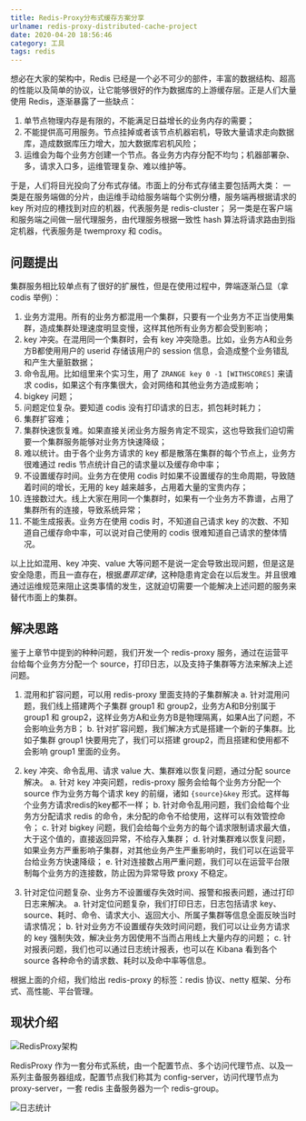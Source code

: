 ```yaml
---
title: Redis-Proxy分布式缓存方案分享
urlname: redis-proxy-distributed-cache-project
date: 2020-04-20 18:56:46
category: 工具
tags: redis
---
```


想必在大家的架构中，Redis 已经是一个必不可少的部件，丰富的数据结构、超高的性能以及简单的协议，让它能够很好的作为数据库的上游缓存层。正是人们大量使用 Redis，逐渐暴露了一些缺点：
1. 单节点物理内存是有限的，不能满足日益增长的业务内存的需要；
2. 不能提供高可用服务。节点挂掉或者该节点机器宕机，导致大量请求走向数据库，造成数据库压力增大，加大数据库宕机风险；
3. 运维会为每个业务方创建一个节点。各业务方内存分配不均匀；机器部署杂、多，请求入口多，运维管理复杂、难以维护等。

<!-- more -->

于是，人们将目光投向了分布式存储。市面上的分布式存储主要包括两大类：
一类是在服务端做的分片，由运维手动给服务端每个实例分槽，服务端再根据请求的 key 所对应的槽找到对应的机器，代表服务是 redis-cluster；
另一类是在客户端和服务端之间做一层代理服务，由代理服务根据一致性 hash 算法将请求路由到指定机器，代表服务是 twemproxy 和 codis。

## 问题提出

集群服务相比较单点有了很好的扩展性，但是在使用过程中，弊端逐渐凸显（拿 codis 举例）：

1. 业务方混用。所有的业务方都混用一个集群，只要有一个业务方不正当使用集群，造成集群处理速度明显变慢，这样其他所有业务方都会受到影响；
2. key 冲突。在混用同一个集群时，会有 key 冲突隐患。比如，业务方A和业务方B都使用用户的 userid 存储该用户的 session 信息，会造成整个业务错乱和产生大量脏数据；
3. 命令乱用。比如组里来个实习生，用了 `ZRANGE key 0 -1 [WITHSCORES]` 来请求 codis，如果这个有序集很大，会对网络和其他业务方造成影响；
4. bigkey 问题；
5. 问题定位复杂。要知道 codis 没有打印请求的日志，抓包耗时耗力；
6. 集群扩容难；
7. 集群快速恢复难。如果直接关闭业务方服务肯定不现实，这也导致我们迫切需要一个集群服务能够对业务方快速降级；
8. 难以统计。由于各个业务方请求的 key 都是散落在集群的每个节点上，业务方很难通过 redis 节点统计自己的请求量以及缓存命中率；
9. 不设置缓存时间。业务方在使用 codis 时如果不设置缓存的生命周期，导致随着时间的增长，无用的 key 越来越多，占用着大量的宝贵内存；
10. 连接数过大。线上大家在用同一个集群时，如果有一个业务方不靠谱，占用了集群所有的连接，导致系统异常；
11. 不能生成报表。业务方在使用 codis 时，不知道自己请求 key 的次数、不知道自己缓存命中率，可以说对自己使用的 codis 很难知道自己请求的整体情况。

以上比如混用、key 冲突、value 大等问题不是说一定会导致出现问题，但是这是安全隐患，而且一直存在，根据*墨菲定律*，这种隐患肯定会在以后发生。并且很难通过运维规范来阻止这类事情的发生，这就迫切需要一个能解决上述问题的服务来替代市面上的集群。

## 解决思路

鉴于上章节中提到的种种问题，我们开发一个 redis-proxy 服务，通过在运营平台给每个业务方分配一个 source，打印日志，以及支持子集群等方法来解决上述问题。

1. 混用和扩容问题，可以用 redis-proxy 里面支持的子集群解决
a. 针对混用问题，我们线上搭建两个子集群 group1 和 group2，业务方A和B分别属于 group1 和 group2，这样业务方A和业务方B是物理隔离，如果A出了问题，不会影响业务方B；
b. 针对扩容问题，我们解决方式是搭建一个新的子集群。比如子集群 group1 快要用完了，我们可以搭建 group2，而且搭建和使用都不会影响 group1 里面的业务。

2. key 冲突、命令乱用、请求 value 大、集群难以恢复问题，通过分配 source 解决。
a. 针对 key 冲突问题，redis-proxy 服务会给每个业务方分配一个 source 作为业务方每个请求 key 的前缀，诸如 `{source}&key` 形式。这样每个业务方请求redis的key都不一样；
b. 针对命令乱用问题，我们会给每个业务方分配请求 redis 的命令，未分配的命令不给使用，这样可以有效管控命令；
c. 针对 bigkey 问题，我们会给每个业务方的每个请求限制请求最大值，大于这个值的，直接返回异常，不给存入集群；
d. 针对集群难以恢复问题，如果业务方严重影响子集群，对其他业务产生严重影响时，我们可以在运营平台给业务方快速降级；
e. 针对连接数占用严重问题，我们可以在运营平台限制每个业务方的连接数，防止因为异常导致 proxy 不稳定。

3. 针对定位问题复杂、业务方不设置缓存失效时间、报警和报表问题，通过打印日志来解决。
a. 针对定位问题复杂，我们打印日志，日志包括请求 key、source、耗时、命令、请求大小、返回大小、所属子集群等信息全面反映当时请求情况；
b. 针对业务方不设置缓存失效时间问题，我们可以让业务方请求的 key 强制失效，解决业务方因使用不当而占用线上大量内存的问题；
c. 针对报表问题，我们也可以通过日志统计报表，也可以在 Kibana 看到各个 source 各种命令的请求数、耗时以及命中率等信息。

根据上面的介绍，我们给出 redis-proxy 的标签：redis 协议、netty 框架、分布式、高性能、平台管理。

## 现状介绍

![RedisProxy架构](/images/RedisProxy-structure.png)

RedisProxy 作为一套分布式系统，由一个配置节点、多个访问代理节点、以及一系列主备服务器组成，配置节点我们称其为 config-server，访问代理节点为 proxy-server，一套 redis 主备服务器为一个 redis-group。

![日志统计](/images/RedisProxy-stat.jpg)